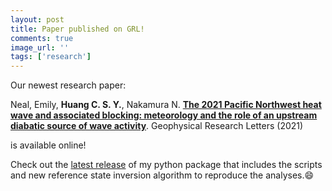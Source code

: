 ```yaml
---
layout: post
title: Paper published on GRL!
comments: true
image_url: ''
tags: ['research']
---
```


Our newest research paper:

Neal, Emily, **Huang C. S. Y.**, Nakamura N. **[The 2021 Pacific Northwest heat wave and associated blocking: meteorology and the role of an upstream diabatic source of wave activity](https://agupubs.onlinelibrary.wiley.com/doi/10.1029/2021GL097699)**. Geophysical Research Letters (2021)

is available online!

Check out the [latest release](https://github.com/csyhuang/hn2016_falwa/releases/tag/v0.6.0) of my python package that includes the scripts and new reference state inversion algorithm to reproduce the analyses.😄
